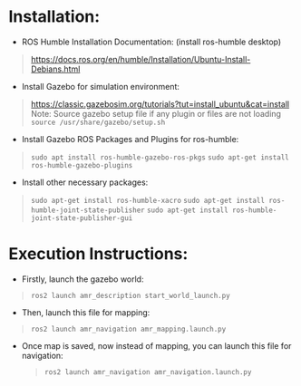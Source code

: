 # Installation:

- ROS Humble Installation Documentation: (install ros-humble desktop)
> https://docs.ros.org/en/humble/Installation/Ubuntu-Install-Debians.html

- Install Gazebo for simulation environment:
> https://classic.gazebosim.org/tutorials?tut=install_ubuntu&cat=install
> Note: Source gazebo setup file if any plugin or files are not loading `source /usr/share/gazebo/setup.sh`

- Install Gazebo ROS Packages and Plugins for ros-humble:
> `sudo apt install ros-humble-gazebo-ros-pkgs`
> `sudo apt-get install ros-humble-gazebo-plugins`

- Install other necessary packages:
> `sudo apt-get install ros-humble-xacro`
> `sudo apt-get install ros-humble-joint-state-publisher`
> `sudo apt-get install ros-humble-joint-state-publisher-gui`

# Execution Instructions:

- Firstly, launch the gazebo world:
> `ros2 launch amr_description start_world_launch.py`

- Then, launch this file for mapping:
> `ros2 launch amr_navigation amr_mapping.launch.py`

- Once map is saved, now instead of mapping, you can launch this file for navigation:
    > `ros2 launch amr_navigation amr_navigation.launch.py`